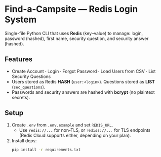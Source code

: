 # Find-a-Campsite — Redis Login System

Single-file Python CLI that uses **Redis** (key–value) to manage:
login, password (hashed), first name, security question, and security answer (hashed).

## Features
- Create Account · Login · Forgot Password · Load Users from CSV · List Security Questions
- Users stored as Redis **HASH** (`user:<login>`). Questions stored as **LIST** (`sec_questions`).
- Passwords and security answers are hashed with **bcrypt** (no plaintext secrets).

## Setup
1. Create `.env` from `.env.example` and set `REDIS_URL`.
   - Use `redis://...` for non-TLS, or `rediss://...` for TLS endpoints (Redis Cloud supports either, depending on your plan).
2. Install deps:
   ```bash
   pip install -r requirements.txt
